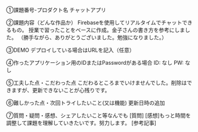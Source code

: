 ①課題番号-プロダクト名 チャットアプリ

②課題内容（どんな作品か）
Firebaseを使用してリアルタイムでチャットできるもの。
授業で習ったことをベースに作成。金子さんの書き方を参考にしました。
（勝手ながら、ありがとうございました。勉強になりました。）

③DEMO デプロイしている場合はURLを記入（任意）

④作ったアプリケーション用のIDまたはPasswordがある場合
ID: なし PW: なし

⑤工夫した点・こだわった点
こだわるところまでいけませんでした。削除はできますが、更新できないことが心残りです。

⑥難しかった点・次回トライしたいこと(又は機能)
更新日時の追加

⑦質問・疑問・感想、シェアしたいこと等なんでも 
[質問]
[感想]もっと時間を調整して課題を理解していきたいです。努力します。
[参考記事]
